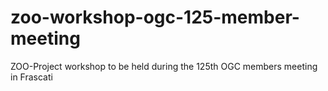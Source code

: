 # zoo-workshop-ogc-125-member-meeting
ZOO-Project workshop to be held during the 125th OGC members meeting in Frascati
